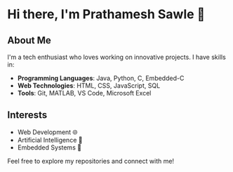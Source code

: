 # Hi there, I'm Prathamesh Sawle 👋

## About Me
I'm a tech enthusiast who loves working on innovative projects. I have skills in:
- **Programming Languages**: Java, Python, C, Embedded-C
- **Web Technologies**: HTML, CSS, JavaScript, SQL
- **Tools**: Git, MATLAB, VS Code, Microsoft Excel

## Interests
- Web Development 🌐
- Artificial Intelligence 🤖
- Embedded Systems 🔌

Feel free to explore my repositories and connect with me!


